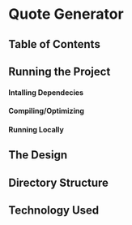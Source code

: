 # Quote Generator

## Table of Contents

## Running the Project

#### Intalling Dependecies

#### Compiling/Optimizing 

#### Running Locally

## The Design

## Directory Structure

## Technology Used
